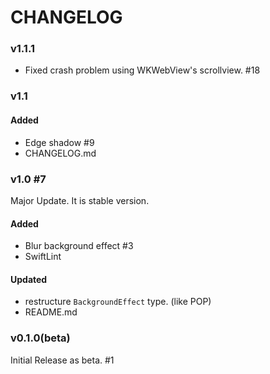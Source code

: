 # CHANGELOG
### v1.1.1
- Fixed crash problem using WKWebView's scrollview. #18

### v1.1
#### Added
- Edge shadow #9
- CHANGELOG.md

### v1.0 #7
Major Update. It is stable version.

#### Added
- Blur background effect #3
- SwiftLint

#### Updated
- restructure `BackgroundEffect` type. (like POP)
- README.md

### v0.1.0(beta)
Initial Release as beta. #1
